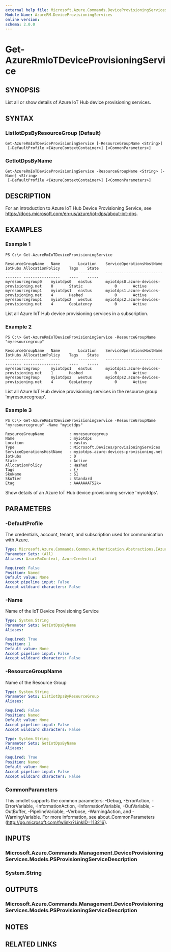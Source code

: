 ```yaml
---
external help file: Microsoft.Azure.Commands.DeviceProvisioningServices.dll-Help.xml
Module Name: AzureRM.DeviceProvisioningServices
online version:
schema: 2.0.0
---
```


# Get-AzureRmIoTDeviceProvisioningService

## SYNOPSIS
List all or show details of Azure IoT Hub device provisioning services.

## SYNTAX

### ListIotDpsByResourceGroup (Default)
```
Get-AzureRmIoTDeviceProvisioningService [-ResourceGroupName <String>]
 [-DefaultProfile <IAzureContextContainer>] [<CommonParameters>]
```

### GetIotDpsByName
```
Get-AzureRmIoTDeviceProvisioningService -ResourceGroupName <String> [-Name] <String>
 [-DefaultProfile <IAzureContextContainer>] [<CommonParameters>]
```

## DESCRIPTION
For an introduction to Azure IoT Hub Device Provisioning Service, see https://docs.microsoft.com/en-us/azure/iot-dps/about-iot-dps.

## EXAMPLES

### Example 1
```
PS C:\> Get-AzureRmIoTDeviceProvisioningService

ResourceGroupName	Name		Location	ServiceOperationsHostName					IotHubs	AllocationPolicy	Tags	State
-----------------	----		--------	-------------------------					------- ----------------	----	-----	
myresourcegroup0	myiotdps0	eastus		myiotdps0.azure-devices-provisioning.net	0       Static				0		Active
myresourcegroup1    myiotdps1	eastus		myiotdps1.azure-devices-provisioning.net	4       Hashed				0		Active
myresourcegroup1    myiotdps2	westus		myiotdps2.azure-devices-provisioning.net	4       GeoLatency			0		Active
```

List all Azure IoT Hub device provisioning services in a subscription.

### Example 2
```
PS C:\> Get-AzureRmIoTDeviceProvisioningService -ResourceGroupName "myresourcegroup"

ResourceGroupName	Name		Location	ServiceOperationsHostName					IotHubs	AllocationPolicy	Tags	State
-----------------	----		--------	-------------------------					------- ----------------	----	-----
myresourcegroup		myiotdps1	eastus		myiotdps1.azure-devices-provisioning.net	1       Hashed				0		Active
myresourcegroup     myiotdps2	westus		myiotdps2.azure-devices-provisioning.net	4       GeoLatency			0		Active
```

List all Azure IoT Hub device provisioning services in the resource group 'myresourcegroup'.

### Example 3
```
PS C:\> Get-AzureRmIoTDeviceProvisioningService -ResourceGroupName "myresourcegroup" -Name "myiotdps"

ResourceGroupName			: myresourcegroup
Name						: myiotdps
Location					: eastus
Type						: Microsoft.Devices/provisioningServices
ServiceOperationsHostName	: myiotdps.azure-devices-provisioning.net
IotHubs						: 0
State						: Active
AllocationPolicy			: Hashed
Tags						: {}
SkuName						: S1
SkuTier						: Standard
Etag						: AAAAAAAT52k=
```

Show details of an Azure IoT Hub device provisioning service 'myiotdps'.

## PARAMETERS

### -DefaultProfile
The credentials, account, tenant, and subscription used for communication with Azure.

```yaml
Type: Microsoft.Azure.Commands.Common.Authentication.Abstractions.IAzureContextContainer
Parameter Sets: (All)
Aliases: AzureRmContext, AzureCredential

Required: False
Position: Named
Default value: None
Accept pipeline input: False
Accept wildcard characters: False
```

### -Name
Name of the IoT Device Provisioning Service

```yaml
Type: System.String
Parameter Sets: GetIotDpsByName
Aliases:

Required: True
Position: 1
Default value: None
Accept pipeline input: False
Accept wildcard characters: False
```

### -ResourceGroupName
Name of the Resource Group

```yaml
Type: System.String
Parameter Sets: ListIotDpsByResourceGroup
Aliases:

Required: False
Position: Named
Default value: None
Accept pipeline input: False
Accept wildcard characters: False
```

```yaml
Type: System.String
Parameter Sets: GetIotDpsByName
Aliases:

Required: True
Position: Named
Default value: None
Accept pipeline input: False
Accept wildcard characters: False
```

### CommonParameters
This cmdlet supports the common parameters: -Debug, -ErrorAction, -ErrorVariable, -InformationAction, -InformationVariable, -OutVariable, -OutBuffer, -PipelineVariable, -Verbose, -WarningAction, and -WarningVariable. For more information, see about_CommonParameters (http://go.microsoft.com/fwlink/?LinkID=113216).

## INPUTS

### Microsoft.Azure.Commands.Management.DeviceProvisioningServices.Models.PSProvisioningServiceDescription
### System.String

## OUTPUTS

### Microsoft.Azure.Commands.Management.DeviceProvisioningServices.Models.PSProvisioningServiceDescription

## NOTES

## RELATED LINKS
